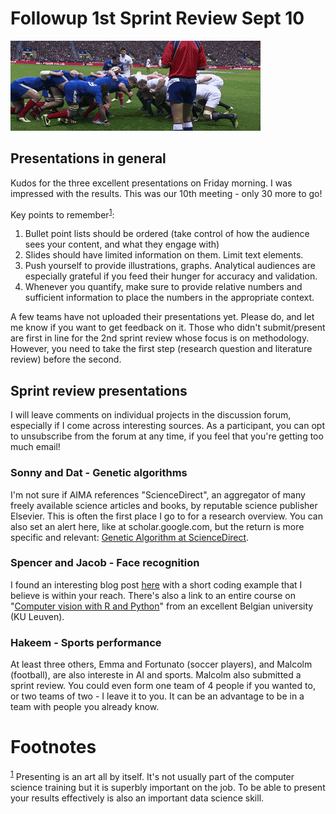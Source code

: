 
# Followup 1st Sprint Review Sept 10

![img](./img/rugby.gif)


## Presentations in general

Kudos for the three excellent presentations on Friday morning. I
was impressed with the results. This was our 10th meeting - only 30
more to go!

Key points to remember<sup><a id="fnr.1" class="footref" href="#fn.1">1</a></sup>:

1.  Bullet point lists should be ordered (take control of how the
    audience sees your content, and what they engage with)
2.  Slides should have limited information on them. Limit text
    elements.
3.  Push yourself to provide illustrations, graphs. Analytical
    audiences are especially grateful if you feed their hunger for
    accuracy and validation.
4.  Whenever you quantify, make sure to provide relative numbers and
    sufficient information to place the numbers in the appropriate
    context.

A few teams have not uploaded their presentations yet. Please do,
and let me know if you want to get feedback on it. Those who didn't
submit/present are first in line for the 2nd sprint review whose
focus is on methodology. However, you need to take the first step
(research question and literature review) before the second. 


## Sprint review presentations

I will leave comments on individual projects in the discussion
forum, especially if I come across interesting sources. As a
participant, you can opt to unsubscribe from the forum at any
time, if you feel that you're getting too much email!


### Sonny and Dat - Genetic algorithms

I'm not sure if AIMA references "ScienceDirect", an aggregator of
many freely available science articles and books, by reputable
science publisher Elsevier. This is often the first place I go to
for a research overview. You can also set an alert here, like at
scholar.google.com, but the return is more specific and relevant:
[Genetic Algorithm at ScienceDirect](https://www.sciencedirect.com/topics/engineering/genetic-algorithm).


### Spencer and Jacob - Face recognition

I found an interesting blog post [here](http://www.bnosac.be/index.php/blog/89-human-face-detection-with-r) with a short coding example
that I believe is within your reach. There's also a link to an
entire course on "[Computer vision with R and Python](https://lstat.kuleuven.be/training/coursedescriptions/ComputervisionwithRandPython)" from an
excellent Belgian university (KU Leuven).


### Hakeem - Sports performance

At least three others, Emma and Fortunato (soccer players), and
Malcolm (football), are also intereste in AI and sports. Malcolm
also submitted a sprint review. You could even form one team of 4
people if you wanted to, or two teams of two - I leave it to
you. It can be an advantage to be in a team with people you
already know.


# Footnotes

<sup><a id="fn.1" href="#fnr.1">1</a></sup> Presenting is an art all by itself. It's not usually part of
the computer science training but it is superbly important on the
job. To be able to present your results effectively is also an
important data science skill.
